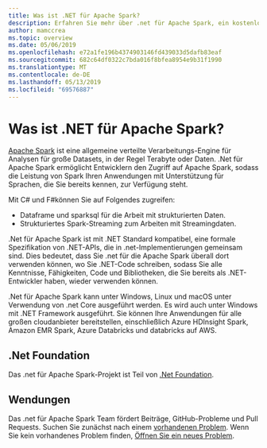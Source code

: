 ```yaml
---
title: Was ist .NET für Apache Spark?
description: Erfahren Sie mehr über .net für Apache Spark, ein kostenloses Open-Source-und plattformübergreifendes Big Data Analytics-Framework, das Spark überall, wo Sie .NET-Code schreiben, nutzt.
author: mamccrea
ms.topic: overview
ms.date: 05/06/2019
ms.openlocfilehash: e72a1fe196b4374903146fd439033d5dafb83eaf
ms.sourcegitcommit: 682c64df0322c7bda016f8bfea8954e9b31f1990
ms.translationtype: MT
ms.contentlocale: de-DE
ms.lasthandoff: 05/13/2019
ms.locfileid: "69576887"
---
```

# <a name="what-is-net-for-apache-spark"></a>Was ist .NET für Apache Spark?

[Apache Spark](https://spark.apache.org/) ist eine allgemeine verteilte Verarbeitungs-Engine für Analysen für große Datasets, in der Regel Terabyte oder Daten. .Net für Apache Spark ermöglicht Entwicklern den Zugriff auf Apache Spark, sodass die Leistung von Spark Ihren Anwendungen mit Unterstützung für Sprachen, die Sie bereits kennen, zur Verfügung steht.

Mit C# und F#können Sie auf Folgendes zugreifen:

* Dataframe und sparksql für die Arbeit mit strukturierten Daten.
* Strukturiertes Spark-Streaming zum Arbeiten mit Streamingdaten.

.Net für Apache Spark ist mit .NET Standard kompatibel, eine formale Spezifikation von .NET-APIs, die in .net-Implementierungen gemeinsam sind. Dies bedeutet, dass Sie .net für die Apache Spark überall dort verwenden können, wo Sie .NET-Code schreiben, sodass Sie alle Kenntnisse, Fähigkeiten, Code und Bibliotheken, die Sie bereits als .NET-Entwickler haben, wieder verwenden können.

.Net für Apache Spark kann unter Windows, Linux und macOS unter Verwendung von .net Core ausgeführt werden. Es wird auch unter Windows mit .NET Framework ausgeführt. Sie können Ihre Anwendungen für alle großen cloudanbieter bereitstellen, einschließlich Azure HDInsight Spark, Amazon EMR Spark, Azure Databricks und databricks auf AWS.

## <a name="net-foundation"></a>.Net Foundation

Das .net für Apache Spark-Projekt ist Teil von [.Net Foundation](https://www.dotnetfoundation.org/).

## <a name="contributions"></a>Wendungen

Das .net für Apache Spark Team fördert Beiträge, GitHub-Probleme und Pull Requests. Suchen Sie zunächst nach einem [vorhandenen Problem](https://github.com/dotnet/spark/issues). Wenn Sie kein vorhandenes Problem finden, [Öffnen Sie ein neues Problem](https://github.com/dotnet/spark/issues?utf8=%E2%9C%93&q=is%3Aissue+is%3Aopen+).
